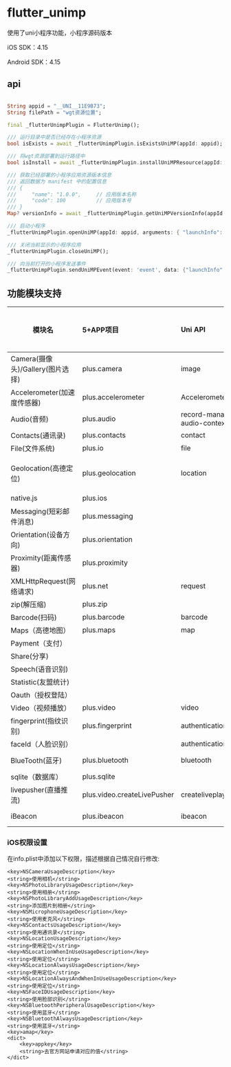 # flutter_unimp

使用了uni小程序功能，小程序源码版本

iOS SDK：4.15

Android SDK：4.15

## api

```dart

String appid = "__UNI__11E9B73";
String filePath = "wgt资源位置";

final _flutterUnimpPlugin = FlutterUnimp();

/// 运行目录中是否已经存在小程序资源
bool isExists = await _flutterUnimpPlugin.isExistsUniMP(appId: appid);

/// 将wgt资源部署到运行路径中
bool isInstall = await _flutterUnimpPlugin.installUniMPResource(appId: appid, wgtPath: filePath);

/// 获取已经部署的小程序应用资源版本信息
/// 返回数据为 manifest 中的配置信息
/// {
///     "name": "1.0.0",     // 应用版本名称
///     "code": 100          // 应用版本号
/// }
Map? versionInfo = await _flutterUnimpPlugin.getUniMPVersionInfo(appId: appid);

/// 启动小程序
_flutterUnimpPlugin.openUniMP(appId: appid, arguments: { "launchInfo": "Hello UniMP" });

/// 关闭当前显示的小程序应用
_flutterUnimpPlugin.closeUniMP();

/// 向当前打开的小程序发送事件
_flutterUnimpPlugin.sendUniMPEvent(event: 'event', data: {"launchInfo": "Hello UniMP"});

```

## 功能模块支持
| 模块名                           | 5+APP项目                       | Uni API                      | 是否支持 | iOS Info.plist权限设置                                                                                                                                      | Android权限 |
|----------------------------------|:----------------------------|:-----------------------------|----------|----------------------------------------------------------------------------------------------------------------------------------------------|:------------|
| Camera(摄像头)/Gallery(图片选择) | plus.camera                 | image                        | 是       | NSCameraUsageDescription<br />NSPhotoLibraryUsageDescription<br />NSPhotoLibraryAddUsageDescription                                          |             |
| Accelerometer(加速度传感器)      | plus.accelerometer          | Accelerometer                | 是       |                                                                                                                                              |             |
| Audio(音频)                      | plus.audio                  | record-manager<br />audio-context | 是       | NSMicrophoneUsageDescription                                                                                                                 |             |
| Contacts(通讯录)                 | plus.contacts               | contact                      | 是       | NSContactsUsageDescription                                                                                                                   |             |
| File(文件系统)                   | plus.io                     | file                         | 是       |                                                                                                                                              |             |
| Geolocation(高德定位)                | plus.geolocation            | location                     | 是       | NSLocationUsageDescription<br />NSLocationWhenInUseUsageDescription<br />NSLocationAlwaysUsageDescription<br />NSLocationAlwaysAndWhenInUseUsageDescription |             |
| native.js                        | plus.ios                    |                              | 是       |                                                                                                                                              |             |
| Messaging(短彩邮件消息)          | plus.messaging              |                              | 是       |                                                                                                                                              |             |
| Orientation(设备方向)            | plus.orientation            |                              | 是       |                                                                                                                                              |             |
| Proximity(距离传感器)            | plus.proximity              |                              | 是       |                                                                                                                                              |             |
| XMLHttpRequest(网络请求)         | plus.net                    | request                      | 是       |                                                                                                                                              |             |
| zip(解压缩)                      | plus.zip                    |                              | 是       |                                                                                                                                              |             |
| Barcode(扫码)                    | plus.barcode                | barcode                      | 是       | NSCameraUsageDescription                                                                                                                     |             |
| Maps（高德地图）                       | plus.maps                   | map                          | 是      | https://nativesupport.dcloud.net.cn/UniMPDocs/UseModule/ios/ios.html                                                                         |             |
| Payment（支付）                    |                             |                              | 否       |                                                                                                                                              |             |
| Share(分享)                      |                             |                              | 否       |                                                                                                                                              |             |
| Speech(语音识别)                 |                             |                              | 否       |                                                                                                                                              |             |
| Statistic(友盟统计)              |                             |                              | 是       |                                                                                                                                              |             |
| Oauth（授权登陆）                  |                             |                              | 否       |                                                                                                                                              |             |
| Video（视频播放）                  | plus.video                  | video                        | 是       |                                                                                                                                              |             |
| fingerprint(指纹识别)            | plus.fingerprint            | authentication               | 是       |                                                                                                                                              |             |
| faceId（人脸识别）                 |                             | authentication               | 是       | NSFaceIDUsageDescription                                                                                                                     |             |
| BlueTooth(蓝牙)                  | plus.bluetooth              | bluetooth                    | 是       | NSBluetoothPeripheralUsageDescription<br />NSBluetoothAlwaysUsageDescription                                                                 |             |
| sqlite（数据库）                   | plus.sqlite                 |                              | 是       |                                                                                                                                              |             |
| livepusher(直播推流)             | plus.video.createLivePusher | createliveplayercontext      | 是       |                                                                                                                                              |             |
| iBeacon                          | plus.ibeacon                | ibeacon                      | 是       | NSBluetoothPeripheralUsageDescription<br />NSBluetoothAlwaysUsageDescription                                                                 |             |

### iOS权限设置
在info.plist中添加以下权限，描述根据自己情况自行修改:
```plist
<key>NSCameraUsageDescription</key>
<string>使用相机</string>
<key>NSPhotoLibraryUsageDescription</key>
<string>使用相册</string>
<key>NSPhotoLibraryAddUsageDescription</key>
<string>添加图片到相册</string>
<key>NSMicrophoneUsageDescription</key>
<string>使用麦克风</string>
<key>NSContactsUsageDescription</key>
<string>使用通讯录</string>
<key>NSLocationUsageDescription</key>
<string>使用定位</string>
<key>NSLocationWhenInUseUsageDescription</key>
<string>使用定位</string>
<key>NSLocationAlwaysUsageDescription</key>
<string>使用定位</string>
<key>NSLocationAlwaysAndWhenInUseUsageDescription</key>
<string>使用定位</string>
<key>NSFaceIDUsageDescription</key>
<string>使用脸部识别</string>
<key>NSBluetoothPeripheralUsageDescription</key>
<string>使用蓝牙</string>
<key>NSBluetoothAlwaysUsageDescription</key>
<string>使用蓝牙</string>
<key>amap</key>
<dict>
	<key>appkey</key>
	<string>去官方网站申请对应的值</string>
</dict>
```
